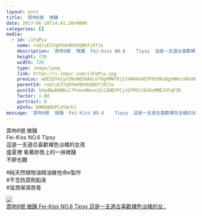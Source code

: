 ```yaml
---
layout: post
title: '霏吻6號  微醺 ' 
date: 2017-06-20T14:41:28+0000 
categories: [] 
media:
  - id: i1FqPLw
    name: roQlvE37q9fmk9DVEQBDfj07Jo
    description: '霏吻6號  微醺  Fei-Kiss NO.6    Tipsy  這是一支適合喜歡裸色淡橘的女..'   
    height: 720
    width: 720
    type: image/jpeg
    link: https://i.imgur.com/i1FqPLw.jpg
    prevLoc: wDE2QY4JynINx0056AGLU78gXMW78jS3xM4kG4D7F659koQgVNHvz4Ko8823S1xzG92nm9CAJ4R4pv9GclDZymokKrsROpyEV4yzs4ryXOMBGwT6JNN3WDgvFxjAkvKJXMI4pAOR9OwXtg300yGP7gtwr6gXLn2yTnyg1nOA5DFXyy9vAG5rs5JngOOqPxiRoJRkvR3OI0R0K1wW8XhB8yyM4GwkhwRzQ6DMEGc8Q9XqAnD4S2n552QLkxHpl51XYxmZTkZ
    parentId: roQlvE37q9fmk9DVEQBDfj07Jo
    postId: 54q4BwD9WDul7Pvmv9WounZvlZWB7PCjzO7M5Y1EUOzMMEJ3YqFZK
    factor: 1.00
    portrait: 0
    mInfo: N9MGW8bPCdYWrhJ
message: '霏吻6號  微醺  Fei-Kiss NO.6    Tipsy  這是一支適合喜歡裸色淡橘的女孩  盛夏裡  看著妳唇上的一抹微醺  ..'  
---
```


霏吻6號  微醺  
Fei-Kiss NO.6    Tipsy  
這是一支適合喜歡裸色淡橘的女孩  
盛夏裡  看著妳唇上的一抹微醺    
不醉也難  
  
#純天然植物油精油維他命e製作  
#不含防腐劑鉛汞  
#滋潤保濕唇膏


[//]: #media:  
<a href="https://i.imgur.com/i1FqPLw.jpg"><img class="postImage" src="https://i.imgur.com/i1FqPLwh.jpg" />  
霏吻6號  微醺
Fei-Kiss NO.6    Tipsy
這是一支適合喜歡裸色淡橘的女..  
 </a>   
